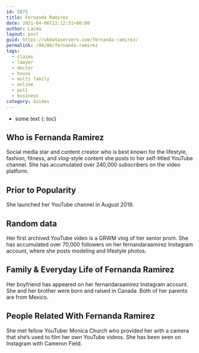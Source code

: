 ```yaml
---
id: 5875
title: Fernanda Ramirez
date: 2021-04-06T22:12:51+00:00
author: Laima
layout: post
guid: https://ukdataservers.com/fernanda-ramirez/
permalink: /04/06/fernanda-ramirez
tags:
  - claims
  - lawyer
  - doctor
  - house
  - multi family
  - online
  - poll
  - business
category: Guides
---
```


* some text
{: toc}


## Who is Fernanda Ramirez
                  
                  
                  
Social media star and content creator who is best known for the lifestyle, fashion, fitness, and vlog-style content she posts to her self-titled YouTube channel. She has accumulated over 240,000 subscribers on the video platform. 
                  
              
            
              
            
                
                
                
## Prior to Popularity
                  
                  
                  
She launched her YouTube channel in August 2019. 
                  
              
            
              
            
                
                
                
## Random data
                  
                  
                  
Her first archived YouTube video is a GRWM vlog of her senior prom. She has accumulated over 70,000 followers on her fernandaraamirez Instagram account, where she posts modeling and lifestyle photos. 
                  
              
            
              
            
                
                
                
## Family & Everyday Life of Fernanda Ramirez
                  
                  
                  
Her boyfriend has appeared on her fernandaraamirez Instagram account. She and her brother were born and raised in Canada. Both of her parents are from Mexico.
                  
              
            
              
            
                
                
                
## People Related With Fernanda Ramirez
                  
                  
                  
She met fellow YouTuber Monica Church who provided her with a camera that she&#8217;s used to film her own YouTube videos. She has been seen on Instagram with Cameron Field. 
                  
              
            
              
            
                
              
            
              
              
            
            
              
            
          
          
          